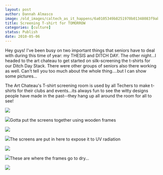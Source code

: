 ```yaml
---
layout: post
author: Dannah Almasco
image: /old_images/caltech_as_it_happens/6a0105349b8251970b01348083f9ab970c.jpg
title: Screening T-shirt for TOMORROW
categories: [culture]
status: Publish
date: 2010-05-06
---
```


Hey guys!
I've been busy on two important things that seniors have to deal with during this time of year: my THESIS and DITCH DAY. 
The other night...I headed to the art chateau to get started on silk-screening the t-shirts for our Ditch Day Stack. There were other groups of seniors also there working as well. Can't tell you too much about the whole thing....but I can show some pictures...

The Art Chateau's T-shirt screening room is used by all Techers to make t-shirts for their clubs and events...its always fun to see the witty designs people have made in the past--they hang up all around the room for all to see! 

![](/old_images/caltech_as_it_happens/6a0105349b8251970b0133ed507723970b.jpg)

![](/old_images/caltech_as_it_happens/6a0105349b8251970b0133ed5078e3970b.jpg)Gotta put the screens together using wooden frames

![](/old_images/caltech_as_it_happens/6a0105349b8251970b01348083fc67970c.jpg)

![](/old_images/caltech_as_it_happens/6a0105349b8251970b01348083fdca970c.jpg)The screens are put in here to expose it to UV radiation 

![](/old_images/caltech_as_it_happens/6a0105349b8251970b0133ed507c37970b.jpg)

![](/old_images/caltech_as_it_happens/6a0105349b8251970b01348083ff85970c.jpg)These are where the frames go to dry...


![](/old_images/caltech_as_it_happens/6a0105349b8251970b0133ed507d83970b.jpg)
